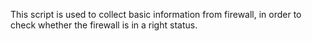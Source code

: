 
This script is used to collect basic information from firewall, in order to check whether the firewall is in a right status.
